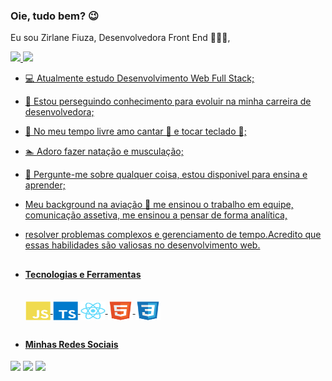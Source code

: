 ### Oie, tudo bem? 😉

Eu sou Zirlane Fiuza, Desenvolvedora Front End 👩🏻‍💻, 
    <div>
      <a href="https://github.com/Zirlanefiuza/Zirlanefiuza/">
      <img heigth="180em" src="https://github-readme-stats.vercel.app/api?username=Zirlanefiuza&show_icons=true&theme=dracula" />
      <img heigth="250em" src="https://github-readme-stats.vercel.app/api/top-langs/?username=Zirlanefiuza&layout=compact&theme=dracula"/>
    </div>

- 💻 Atualmente estudo Desenvolvimento Web Full Stack;
- 💼 Estou perseguindo conhecimento para evoluir na minha carreira de desenvolvedora;
- 🤩 No meu tempo livre amo cantar 🎤 e tocar teclado 🎹;
- 🏊 Adoro fazer natação e musculação;
- 💬 Pergunte-me sobre qualquer coisa, estou disponivel para ensina e aprender;

- Meu background na aviação 🛫 me ensinou o trabalho em equipe, comunicação assetiva, me ensinou a pensar de forma analítica,
- resolver problemas complexos e gerenciamento de tempo.Acredito que essas habilidades são valiosas no desenvolvimento web.

  ##
  

- #### Tecnologias e Ferramentas

    <div style="display: inline_block"><br>
      <img align="center" alt="Rafa-Js" height="30" width="40" src="https://raw.githubusercontent.com/devicons/devicon/master/icons/javascript/javascript-plain.svg">
      <img align="center" alt="Rafa-Ts" height="30" width="40" src="https://raw.githubusercontent.com/devicons/devicon/master/icons/typescript/typescript-plain.svg">
      <img align="center" alt="Rafa-React" height="30" width="40" src="https://raw.githubusercontent.com/devicons/devicon/master/icons/react/react-original.svg">
      <img align="center" alt="Rafa-HTML" height="30" width="40" src="https://raw.githubusercontent.com/devicons/devicon/master/icons/html5/html5-original.svg">
      <img align="center" alt="Rafa-CSS" height="30" width="40" src="https://raw.githubusercontent.com/devicons/devicon/master/icons/css3/css3-original.svg">
    </div>
    
    ##

- #### Minhas Redes Sociais

<div> 
  <a href="www.linkedin.com/in/zirlane-fiuza" target="_blank"><img src="https://img.shields.io/badge/-LinkedIn-%230077B5?style=for-the-badge&logo=linkedin&logoColor=white" target="_blank"></a> 
  <a href = "mailto:zirlanebatistfiuza@gmail.com"><img src="https://img.shields.io/badge/Gmail-D14836?style=for-the-badge&logo=gmail&logoColor=white" target="_blank"></a>
  <a href="https://www.instagram.com/zilanefiuza?igshid=YzVkODRmOTdmMw%3D%3D&utm_source=qr" target="_blank"><img src="https://img.shields.io/badge/-Instagram-%23E4405F?style=for-the-badge&logo=instagram&logoColor=white" target="_blank"></a>
</div>
